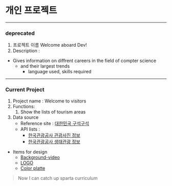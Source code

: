 # 개인 프로젝트
 --------------------------
### deprecated
1. 프로젝트 이름 Welcome aboard Dev!    
2. Description :
+ Gives information on diffrent careers in the field of compter science
    - and their largest trends
        - language used, skills required

-------------
### Current Project 
1. Project name : Welcome to visitors
2. Functions: 
    1. Show the lists of tourism areas
3. Data source
    + Reference site : [대한민국 구석구석](https://korean.visitkorea.or.kr/main/ms_main.do) 
    + API lists :
        + [한국관광공사 관광사진 정보](https://data.go.kr/tcs/dss/selectApiDataDetailView.do?publicDataPk=15024675)
        + [한국관광공사 생태관광 정보](https://data.go.kr/tcs/dss/selectApiDataDetailView.do?publicDataPk=15016069)

- Items for design   
    + [Background-video](https://youtu.be/_4AN7qzDp8E?t=50)
    + [LOGO](https://placeit.net/c/logos/stages/abstract-logo-template-for-technology-consulting-firms-560b-el1?textText_T1=GeneralCode&colorText_T1=%23004466&searchFolder_Graphic=%22code%22&colorFolder_Graphic=%23061d38&colorFolder_Background=%23ffffff&multiFolder_Graphic=96b1af4f371c3c4a9984e18914071d4e&textText_T2=Make%20a%20better%20world&colorText_T2=%2300c9ff&checkboxText_T2=true&fontText_T2=Corma&pos-size_T2=0.2637_-0.0610_0.4725_0.0320_d&pos-size_Graphic=0.3912_0.2500_0.2175_0.2137_d&pos-size_T1=0.1500_0.5115_0.7000_0.0821_d)
    + [Color platte](https://colorhunt.co/palette/94114)
> Now I can catch up sparta curriculum 